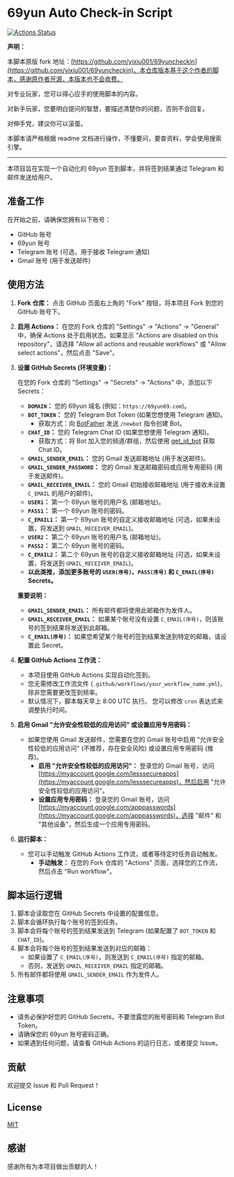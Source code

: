 # 69yun Auto Check-in Script

[![Actions Status](https://github.com/YOUR_GITHUB_USERNAME/YOUR_REPOSITORY_NAME/workflows/YOUR_WORKFLOW_NAME/badge.svg)](https://github.com/YOUR_GITHUB_USERNAME/YOUR_REPOSITORY_NAME/actions)

**声明：**

本脚本原版 fork 地址：[https://github.com/yixiu001/69yuncheckin](https://github.com/yixiu001/69yuncheckin)。本仓库版本基于这个作者的脚本，感谢原作者开源，本版本也不会收费。

对专业玩家，您可以得心应手的使用脚本的内容。

对新手玩家，您要明白提问的智慧，要描述清楚你的问题，否则不会回复。

对伸手党，建议你可以滚蛋。

本脚本请严格根据 readme 文档进行操作，不懂要问，要查资料，学会使用搜索引擎。

---

本项目旨在实现一个自动化的 69yun 签到脚本，并将签到结果通过 Telegram 和邮件发送给用户。

## 准备工作

在开始之前，请确保您拥有以下账号：

*   GitHub 账号
*   69yun 账号
*   Telegram 账号 (可选，用于接收 Telegram 通知)
*   Gmail 账号 (用于发送邮件)

## 使用方法

1.  **Fork 仓库：** 点击 GitHub 页面右上角的 "Fork" 按钮，将本项目 Fork 到您的 GitHub 账号下。

2.  **启用 Actions：** 在您的 Fork 仓库的 "Settings" -> "Actions" -> "General" 中，确保 Actions 处于启用状态。如果显示 "Actions are disabled on this repository"，请选择 "Allow all actions and reusable workflows" 或 "Allow select actions"，然后点击 "Save"。

3.  **设置 GitHub Secrets (环境变量)：**

    在您的 Fork 仓库的 "Settings" -> "Secrets" -> "Actions" 中，添加以下 Secrets：

    *   **`DOMAIN`：** 您的 69yun 域名 (例如：`https://69yun69.com`)。
    *   **`BOT_TOKEN`：** 您的 Telegram Bot Token (如果您想使用 Telegram 通知)。  
        *   获取方式：向 [BotFather](https://t.me/BotFather) 发送 `/newbot` 指令创建 Bot。
    *   **`CHAT_ID`：** 您的 Telegram Chat ID (如果您想使用 Telegram 通知)。 
        *   获取方式：将 Bot 加入您的频道/群组，然后使用 [get_id_bot](https://t.me/get_id_bot) 获取 Chat ID。
    *   **`GMAIL_SENDER_EMAIL`：** 您的 Gmail 发送邮箱地址 (用于发送邮件)。
    *   **`GMAIL_SENDER_PASSWORD`：** 您的 Gmail 发送邮箱密码或应用专用密码 (用于发送邮件)。
    *   **`GMAIL_RECEIVER_EMAIL`：** 您的 Gmail 初始接收邮箱地址 (用于接收未设置 `C_EMAIL` 的用户的邮件)。
    *   **`USER1`：** 第一个 69yun 账号的用户名 (邮箱地址)。
    *   **`PASS1`：** 第一个 69yun 账号的密码。
    *   **`C_EMAIL1`：** 第一个 69yun 账号的自定义接收邮箱地址 (可选，如果未设置，将发送到 `GMAIL_RECEIVER_EMAIL`)。
    *   **`USER2`：** 第二个 69yun 账号的用户名 (邮箱地址)。
    *   **`PASS2`：** 第二个 69yun 账号的密码。
    *   **`C_EMAIL2`：** 第二个 69yun 账号的自定义接收邮箱地址 (可选，如果未设置，将发送到 `GMAIL_RECEIVER_EMAIL`)。
    *   **以此类推，添加更多账号的 `USER(序号)`、`PASS(序号)` 和 `C_EMAIL(序号)` Secrets。**

    **重要说明：**

    *   **`GMAIL_SENDER_EMAIL`：** 所有邮件都将使用此邮箱作为发件人。
    *   **`GMAIL_RECEIVER_EMAIL`：** 如果某个账号没有设置 `C_EMAIL(序号)`，则该账号的签到结果将发送到此邮箱。
    *   **`C_EMAIL(序号)`：** 如果您希望某个账号的签到结果发送到特定的邮箱，请设置此 Secret。

4.  **配置 GitHub Actions 工作流：**

    *   本项目使用 GitHub Actions 实现自动化签到。
    *   您无需修改工作流文件 (`.github/workflows/your_workflow_name.yml`)，除非您需要更改签到频率。
    *   默认情况下，脚本每天早上 8:00 UTC 执行。  您可以修改 `cron` 表达式来调整执行时间。

5.  **启用 Gmail "允许安全性较低的应用访问" 或设置应用专用密码：**

    *   如果您使用 Gmail 发送邮件，您需要在您的 Gmail 账号中启用 "允许安全性较低的应用访问" (不推荐，存在安全风险) 或设置应用专用密码 (推荐)。
        *   **启用 "允许安全性较低的应用访问"：** 登录您的 Gmail 账号，访问 [https://myaccount.google.com/lesssecureapps](https://myaccount.google.com/lesssecureapps)，然后启用 "允许安全性较低的应用访问"。
        *   **设置应用专用密码：** 登录您的 Gmail 账号，访问 [https://myaccount.google.com/apppasswords](https://myaccount.google.com/apppasswords)，选择 "邮件" 和 "其他设备"，然后生成一个应用专用密码。

6.  **运行脚本：**

    *   您可以手动触发 GitHub Actions 工作流，或者等待定时任务自动触发。
        *   **手动触发：** 在您的 Fork 仓库的 "Actions" 页面，选择您的工作流，然后点击 "Run workflow"。

## 脚本运行逻辑

1.  脚本会读取您在 GitHub Secrets 中设置的配置信息。
2.  脚本会循环执行每个账号的签到任务。
3.  脚本会将每个账号的签到结果发送到 Telegram (如果配置了 `BOT_TOKEN` 和 `CHAT_ID`)。
4.  脚本会将每个账号的签到结果发送到对应的邮箱：
    *   如果设置了 `C_EMAIL(序号)`，则发送到 `C_EMAIL(序号)` 指定的邮箱。
    *   否则，发送到 `GMAIL_RECEIVER_EMAIL` 指定的邮箱。
5.  所有邮件都将使用 `GMAIL_SENDER_EMAIL` 作为发件人。

## 注意事项

*   请务必保护好您的 GitHub Secrets，不要泄露您的账号密码和 Telegram Bot Token。
*   请确保您的 69yun 账号密码正确。
*   如果遇到任何问题，请查看 GitHub Actions 的运行日志，或者提交 Issue。

## 贡献

欢迎提交 Issue 和 Pull Request！

## License

[MIT](LICENSE)

## 感谢

感谢所有为本项目做出贡献的人！
